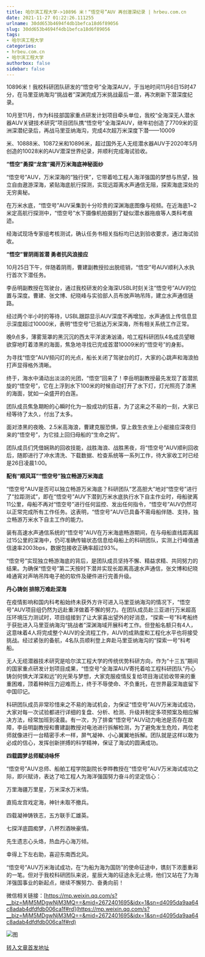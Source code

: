 ```yaml
---
title: 哈尔滨工程大学->10896 米！“悟空号”AUV 再创潜深纪录 | hrbeu.com.cn
date: 2021-11-27 01:22:26.111255
urlname: 30dd653b4694f4db1befca18d6f89056
slug: 30dd653b4694f4db1befca18d6f89056
tags: 
- 哈尔滨工程大学
categories:
- hrbeu.com.cn
- 哈尔滨工程大学
authorbox: false
sidebar: false
---
```

  

10896米！我校科研团队研发的“悟空号”全海深AUV，于当地时间11月6日15时47分，在马里亚纳海沟“挑战者”深渊完成万米挑战最后一潜，再次刷新下潜深度纪录。

10月至11月，作为科技部国家重点研发计划项目牵头单位，我校“全海深无人潜水器AUV关键技术研究”项目团队携“悟空号”全海深AUV，继年初创造了7709米的亚洲深潜纪录后，再战马里亚纳海沟，完成4次超万米深度下潜——10009
<!--more-->
米、10888米、10872米和10896米，超过国外无人无缆潜水器AUV于2020年5月创造的10028米的AUV潜深世界纪录，并顺利完成海试验收。

**“悟空”勇探“龙宫”揭开万米海底神秘面纱**

“悟空号”AUV，万米深海的“独行侠”，它带着哈工程人海洋强国的梦想与热望，独立自由遨游深海，紧贴海底航行探测，实现远距离水声通信无阻，探索海底深处的无穷奥秘。

在万米水底，“悟空号”AUV采集到十分珍贵的深渊海底图像与视频。在近海底1~2米定高航行探测中，“悟空号”水下摄像机拍摄到了疑似潜水器拖痕等人类科考痕迹。

经海试现场专家组考核测试，确认任务书相关指标均已达到验收要求，通过海试验收。

**“悟空”冒阴雨首潜 勇者抗风浪接应**

10月25日下午，伴随着阴雨，曹建副教授拉出脱缆销，“悟空”号AUV顺利入水执行首次下潜任务。

李岳明副教授在驾驶台，通过我校研发的全海深USBL时刻关注“悟空号”AUV的位置与深度。曹建、张文博、纪晓峰与实验部人员布放声呐吊阵，建立水声通信链路。

经过两个半小时的等待，USBL跟踪显示AUV深度不再增加，水声通信上传信息显示深度超过10000米，表明“悟空号”已抵达万米深海，所有相关系统工作正常。

晚9点多，薄雾笼罩的黑沉沉的西太平洋波涛汹涌，哈工程科研团队4名成员望眼欲穿地盯着漆黑的海面，焦急地寻找已完成首潜10009米的“悟空号”的身影。

为寻找“悟空”AUV频闪灯的光点，船长关闭了驾驶台的灯，大家的心跳声和海浪拍打声显得格外清晰。

终于，海水中涌动出淡淡的光团，“悟空”回来了！李岳明副教授最先发现了首潜凯旋的“悟空号”，它在上浮到水下100米的时候自动打开了水下灯，灯光照亮了漆黑的海面，犹如一朵盛开的白莲。

团队成员焦急期盼的心瞬时化为一股成功的狂喜，为了这来之不易的一刻，大家已经等待了太久，付出了太多。

面对漆黑的夜晚、2.5米高海浪，曹建克服恐惧，穿上救生衣坐上小艇接应深夜归来的“悟空号”，为它挂上回归母船的“生命之钩”。

团队成员们凭借娴熟的回收技能，战胜海浪、战胜黑夜，将“悟空号”AUV顺利回收后，随即进行了冲水清洗、下载数据、检查系统等一系列工作，待大家收工时已经是26日凌晨1:00。

**配有“顺风耳”“悟空号”独立畅游万米海底**

“悟空号”AUV是否可以独立畅游万米海底？科研团队“艺高胆大”地对“悟空号”进行了“拉距测试”，即在“悟空号”AUV下潜到万米水底执行水下自主作业时，母船驶离11公里，母船不再对“悟空号”进行任何监控、发出任何指令，“悟空号”AUV仍然可以正常完成所有工作任务。这表明，“悟空号”AUV已具备不需母船伴随、支持，独立畅游万米水下自主工作的能力。

装有高速水声通信系统的“悟空号”AUV在万米海底畅游期间，在与母船直线距离超过15公里的深海中，仍可准确传输状态信息给母船上的科研团队，实测上行峰值通信速率2003bps，数据包接收正确率超过93%。

“悟空号”实现独立畅游海底的背后，是团队成员坚持不懈、精益求精、共同努力的结果。为确保“悟空号”第二天按时下潜并实现长距离高速水声通信，张文博和纪晓峰通宵对声呐吊阵电子舱的软件及硬件进行完善升级。

**丹心铸剑 排除万难赴深海**

在疫情影响和国内科考船始终未获外方许可进入马里亚纳海沟的情况下，“悟空号”AUV项目组仍然为远赴重洋做着不懈的努力。在团队成员赴三亚进行万米超高压环境压力测试时，项目组接到了让大家喜出望外的好消息，“探索一号”科考船终于获批进入马里亚纳海沟“挑战者”深渊海域开展科考工作。但登船名额只有4人，这意味着4人将完成整个AUV的全流程工作，AUV的成熟度和工程化水平也将接受挑战。经过紧张的备航，4名队员顺利登上奔赴马里亚纳海沟的“探索一号”科考船。

无人无缆潜器技术研究是哈尔滨工程大学的传统优势科研方向，作为“十三五”期间的国家重点研发计划项目成果，“悟空号”全海深AUV寄托着哈工程科研团队“丹心铸剑何惧大洋深和远”的光荣与梦想，大家克服疫情反复给项目海试验收带来的重重困难，顶着种种压力迎难而上，终于不辱使命、不负重托，在世界最深海底留下中国印记。

科研团队成员非常珍惜来之不易的海试机会，为保证“悟空号”AUV万米海试成功，大家对每一次试验都进行详细的复盘、分析、检测、升级并制定多项预案及相应解决方法，经常加班到凌晨。有一次，为了排查“悟空号”AUV动力电池是否存在故障，李岳明副教授和曹建副教授对电池进行拆解检测，为了避免发生危险，两位老师就像进行一台精密手术一样，屏气凝神、小心翼翼地拆解。团队就是这样以敢为必成的信心，发挥创新拼搏的科学精神，保证了海试的圆满成功。

**四载圆梦总师赋诗咏怀**

“悟空号”AUV总师、船舶工程学院副院长李晔教授在“悟空号”AUV万米海试成功之际，即兴赋诗，表达了哈工程人为海洋强国努力奋斗的坚定信心：

万里海疆万里星，万米深水万米情。

直捣龙宫戏定海，神针未取不撤兵。

四载凝神铸铁志，五方联手汇雄英。

七探洋底圆痴梦，八杯烈酒映豪情。

先生遗志心头烙，热血丹心海万倾。

幸得上下左右助，喜迎东南西北风。

“悟空号”AUV万米海试成功，在“为船为海为国防”的使命征途中，镌刻下浓墨重彩的一笔。但对于我校科研团队来说，星辰大海的征途永无止境，他们又站在了为海洋强国事业的新起点，继续不懈努力、奋勇向前！

微信相关链接：[https://mp.weixin.qq.com/s?__biz=MjM5MDgwNjM3MQ==&mid=2672401695&idx=1&sn=d4095da9aa64c8adab4dfdfdb006ca1f#rd](https://mp.weixin.qq.com/s?__biz=MjM5MDgwNjM3MQ==&mid=2672401695&idx=1&sn=d4095da9aa64c8adab4dfdfdb006ca1f#rd)

![图](http://gongxue.cn/__local/E/12/71/21970A0EB965B343BC1FD1EE841_13ED6FCB_16276.jpg)

[转入文章首发地址](http://gongxue.cn/info/1141/68975.htm)